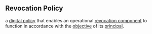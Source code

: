## Revocation Policy

a <a href="https://essif-lab.github.io/framework/docs/terms/policy" hovertext="Policy: a (set of) rules, working-instructions, preferences and other guidance for the execution of one or more kinds of Actions, that Agents of the Party that Governs the policy have access to and can interpret such that this results in these Actions being executed as intended by that Party.">digital policy</a> that enables an operational <a href="https://essif-lab.github.io/framework/docs/terms/revocation-component" hovertext="Revocation (functional) component: a component that implements the Capability to Revoke Credentials that are issued by its Principal, according to its Principal's Revocation Policy.">revocation component</a> to function in accordance with the <a href="https://essif-lab.github.io/framework/docs/terms/objective" hovertext="Objective: Something toward which a Party (its Owner) directs effort (an aim, goal, or end of action).">objective</a> of its <a href="https://essif-lab.github.io/framework/docs/terms/principal" hovertext="Principal (of an Actor): the Party for whom, or on behalf of whom, the Actor is executing an Action (this Actor is then called an Agent of that Party).">principal</a>.

